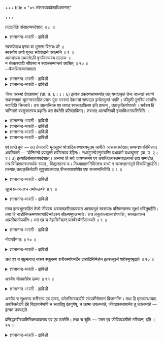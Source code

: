 +++
title = "०५ संसारव्यपदेशाधिकरणम्"

+++

तदाऽपीतेः संसारव्यपदेशात् ॥ ८ ॥  
<details><summary>ज्ञानानन्द-भारती - द्राविडी</summary>

तदाअबीदे: संसारव्यबदेसात् ॥ ८ ॥
</details>

स्वरूपेणाथ वृत्त्या वा भूतानां विलयः परे ॥  
स्वरूपेण लयो युक्तः स्वोपादाने परात्मनि ॥ ९ ॥  
आत्मज्ञस्य तथात्वेऽपि वृत्त्यैवान्यस्य तल्लयः ॥  
न चेत्कस्यापि जीवस्य न स्याज्जन्मान्तरं क्वचित् ॥ १० ॥  
--वैयासिकन्यायमाला

<details><summary>ज्ञानानन्द-भारती - द्राविडी</summary>

पूदङ्गळ् परमात्माविल् लयिप्पदु स्वरूबत्तुड ऩेया? अल्लदु विरुत्तियाला? परमात्मा तङ्गळुक्कु उबादाऩ कारणमायिरुप्पदाल्, स्वरूबत्तुडऩेये लयम् ताऩ् उसिदम्।
</details>

<details><summary>ज्ञानानन्द-भारती - द्राविडी</summary>

आत्म साक्षात्कारमडैन्दवऩुक्कु अप्पडियिरुन्द पोदिलुम्, मऱ्ऱवरुक्कु परमात्माविल् लयम् विरुत्तियाल् ताऩ्। अप्पडियिल्लैयाऩाल् ऎन्द जीवऩुक्कुमे ऎक्कालत् तिलुम् वेऱु जऩ्मा एऱ्पड मुडियादु।
</details>

‘तेजः परस्यां देवतायाम्’ (छा. उ. ६। ८। ६) इत्यत्र प्रकरणसामर्थ्यात् तत् यथाप्रकृतं तेजः साध्यक्षं सप्राणं सकरणग्रामं भूतान्तरसहितं प्रयतः पुंसः परस्यां देवतायां सम्पद्यत इत्येतदुक्तं भवति। कीदृशी पुनरियं सम्पत्तिः स्यादिति चिन्त्यते। तत्र आत्यन्तिक एव तावत् स्वरूपप्रविलय इति प्राप्तम् , तत्प्रकृतित्वोपपत्तेः। सर्वस्य हि जनिमतो वस्तुजातस्य प्रकृतिः परा देवतेति प्रतिष्ठापितम्। तस्मात् आत्यन्तिकी इयमविभागापत्तिरिति ।

<details><summary>ज्ञानानन्द-भारती - द्राविडी</summary>

(पूदङ्गळुक्कु परमात्माविल् स्वरूबत्तिऱ्के लयमा अल्लदु विरुत्तिक्का ऎऩ्ऱु संसयम्। पूदङ्गळुक्कु परमात्मा उबादाऩगारणमाऩदाल् स्वरूबत्तिऱ्के लयमॆऩ्ऱु पूर्वबक्षम्।
</details>

<details><summary>ज्ञानानन्द-भारती - द्राविडी</summary>

आत्मञाऩिक्कुत्ताऩ् पूदङ्गळिऩ् स्वरू पत्तिऱ्कु लयम्। मऱ्ऱ उबासगर्गळुक्कुम् कर्मिगळुक्कुम् मऱुबडियुम् सरीरमॆडुक्क वेण्डियिरुप्पदाल् विरुत्तिक्कु लयमे तविर स्वरूबत्तिऱ्कु लयमिल्लैयॆऩ्ऱु सित्तान्दम्)
</details>

<details><summary>ज्ञानानन्द-भारती - द्राविडी</summary>

"तेजस् मेलाऩ तेवदैयिल्" (सान्।VI-८-६) ऎऩ्ऱविडत्तिल् पिरगरणत्तिऩ् पलत्तिऩाल् पुऱप्पडुम् पुरुषऩुडैय पिरगिरुदमाऩ तेजस् अत्यक्षऩुडऩ्, पिराणऩुडऩ् इन्दिरियङ्गळिऩ् कूट्टत्तुडऩ्, वेऱु (सूक्ष्ममाऩ) पूदङ्गळुडऩ् सेर्न्दु मेलाऩ तेवदैयिल् ऒडुङ्गुगिऱदु ऎऩ्ऱ इदु सॊऩ्ऩदाग एऱ्पट्टदु। इन्द ऒडुङ्गुदल् ऎव्विदमायुळ्ळदॆऩ्ऱु आलोसिक्कप्पडुगिऱदु।
</details>

<details><summary>ज्ञानानन्द-भारती - द्राविडी</summary>

पूर्वबक्षम्: अङ्गु नऩ्गु मुडिवायुळ्ळदाऩ स्वरूबलयम् ताऩ् ऎऩ्बदु नियायम्, अदऱ्कु कारणमा यिरुक्कुम् तऩ्मै पॊरुन्दुवदाल्, उत्पत्तियागुम् ऎल्ला वस्तुक् कूट्टत्तिऱ्कुमे मूलगारणम् अन्द मेलाऩ तेवदै ऎऩ्ऱु तीर्माऩिक्कप्पट्टिरुक्किऱदु। आगैयाल् इदु मुडिवायुळ्ळ पिरिवऱ्ऱ निलैयै अडैवदु ऎऩ्ऱु।
</details>

एवं प्राप्ते ब्रूमः — तत् तेजआदि भूतसूक्ष्मं श्रोत्रादिकरणाश्रयभूतम् आपीतेः आसंसारमोक्षात् सम्यग्ज्ञाननिमित्तात् अवतिष्ठते — ‘योनिमन्ये प्रपद्यन्ते शरीरत्वाय देहिनः। स्थाणुमन्येऽनुसंयन्ति यथाकर्म यथाश्रुतम्’ (क. उ. २। २। ७) इत्यादिसंसारव्यपदेशात्। अन्यथा हि सर्वः प्रायणसमय एव उपाधिप्रत्यस्तमयादत्यन्तं ब्रह्म सम्पद्येत, तत्र विधिशास्त्रमनर्थकं स्यात् , विद्याशास्त्रं च। मिथ्याज्ञाननिमित्तश्च बन्धो न सम्यग्ज्ञानादृते विस्रंसितुमर्हति। तस्मात् तत्प्रकृतित्वेऽपि सुषुप्तप्रलयवत् बीजभावावशेषैव एषा सत्सम्पत्तिरिति ॥ ८ ॥

<details><summary>ज्ञानानन्द-भारती - द्राविडी</summary>

सित्तान्दम्: इप्पडि वरुम्बोदु सॊल्गिऱोम्। कादु मुदलाऩ इन्दिरियङ्गळुक्कु आसिरयमायुळ्ळ अन्द तेजस् मुदलिय पूद सूक्ष्मङ्गळ् मोक्षम् वरै नल्ल ञाऩत्तै निमित्तमायुळ्ळ संसारत्तिलिरुन्दु विडुदलैयडैयुंवरै इरुक्कुम्। "सिल तेहमुडैय वर्गळ् सरीरमडैवदऱ्काग योऩियै अडैगिऱार्गळ्” सिलर् अवरवर् कर्माविऱ्कु तक्कबडि, अऱिवुक्कुत्तक्कबडि स्तावर जऩ्मावैयुम् अडैगिऱार्गळ् (कडV-७) ऎऩ्बदु मुदलाऩदिऩाल् संसारम् कुऱिक्कप्पट्टिरुक्किऱबडियाल्। अप्पडियिल्लैयाऩाल्, ऎल्लारुमे, मरण समयत्ति लेये उबादिगळ् पूरावुम् नसित्तुविडुगिऱबडियाल्, पिरह् मत्तैये अडैन्दवर्गळाग वेण्डुम्। अप्पडियाऩाल् विदिगळै विदिक्कुम् सास्तिरमुम्, अऱिवै विदिक्कुम् सास्तिरमुम् पिरयोजऩमऱ्ऱदाग आगिविडुम्। मित्यै याऩ अक्ञाऩत्तै कारणमायुडैय पन्दम् नल्ल ञाऩ मऩ्ऩियिल् पोय्विड मुडियादु। आगैयाल् इदु मूलगारणमायिरुन्दबोदिलुम् कूड नल्ल तूक्कत्तिलुम्बिरळय कालत्तिलुम् उळ्ळदुबोल विदैयायिरुक्कुम् तऩ्मैयै मिच्चम् वैत्तुक् कॊण्डु ताऩ् इन्द सत्वस्तुविल् ऒडुङ्गुवदु ऎऩ्ऱु।
</details>

सूक्ष्मं प्रमाणतश्च तथोपलब्धेः ॥ ९ ॥  
<details><summary>ज्ञानानन्द-भारती - द्राविडी</summary>

सुक्ष्मम् प्रमाणदच्च तदोबलप्ते: ॥ ९ ॥
</details>

तच्च इतरभूतसहितं तेजो जीवस्य अस्माच्छरीरात्प्रवसत आश्रयभूतं स्वरूपतः परिमाणतश्च सूक्ष्मं भवितुमर्हति। तथा हि नाडीनिष्क्रमणश्रवणादिभ्योऽस्य सौक्ष्म्यमुपलभ्यते। तत्र तनुत्वात्सञ्चारोपपत्तिः; स्वच्छत्वाच्च अप्रतीघातोपपत्तिः। अत एव च देहान्निर्गच्छन् पार्श्वस्थैर्नोपलभ्यते ॥ ९ ॥

<details><summary>ज्ञानानन्द-भारती - द्राविडी</summary>

इन्द सरीरत्तिलिरुन्दु पुऱप्पडुगिऱ जीवऩुक्कु आसिरयमायिरुक्किऱ अन्द मऱ्ऱ पूदङ्गळुडऩ् सेर्न्द तेजस्साऩदु स्वरूबत्तिऩालुम् अळविऩालुम् सूक्ष्ममाग इरुप्पदु नियायम्, अप्पडियेदाऩ् नाडिवऴियाग वॆळिक्किळम्बुवदु सॊल्लप्पडुवदु मुदलाऩदुगळिलिरुन्दु इदऩुडैय सूक्ष्मत्तऩ्मै तॆरिगिऱदु। सिऱियदायिरुप्पदाल् अङ्गे सञ्जारम् पॊरुन्दुगिऱदु। मिग स्वच्चमायिरुप्पदाल् (वेऱु ऎदिऩालुम्) अडिबडामलिरुप्पदुम् पॊरुन्दुगिऱदु। इदिऩाल्दाऩ् तेहत्तै विट्टु वॆळियिल् पोवदु पक्कत्तिलुळ्ळवर्गळाल् पार्क्कप्पडुगिऱदिल्लै।
</details>

नोपमर्देनातः ॥ १० ॥  
<details><summary>ज्ञानानन्द-भारती - द्राविडी</summary>

नोबमर्देनाद: ॥ १० ॥
</details>

अत एव च सूक्ष्मत्वात् नास्य स्थूलस्य शरीरस्योपमर्देन दाहादिनिमित्तेन इतरत्सूक्ष्मं शरीरमुपमृद्यते ॥ १० ॥

<details><summary>ज्ञानानन्द-भारती - द्राविडी</summary>

इदिऩाल्दाऩ्, सूक्ष्ममायिरुप्पदिऩाल्, इन्द स्तूलमाऩ सरीरत्तिऱ्कु ऎरिप्पदु मुदलाऩ कारणङ्गळि ऩाल् नासम् एऱ्पडुवदिऩाल्, मऱ्ऱॊरु सूक्ष्ममायुळ्ळ सरीरम् नसिक्कप्पडुवदिल्लै।
</details>

अस्यैव चोपपत्तेरेष ऊष्मा ॥ ११ ॥  
<details><summary>ज्ञानानन्द-भारती - द्राविडी</summary>

अस्यैव सोबबत्तेरे ष ऊष्मा ॥ ११ ॥
</details>

अस्यैव च सूक्ष्मस्य शरीरस्य एष ऊष्मा, यमेतस्मिञ्च्छरीरे संस्पर्शेनोष्माणं विजानन्ति। तथा हि मृतावस्थायाम् अवस्थितेऽपि देहे विद्यमानेष्वपि च रूपादिषु देहगुणेषु, न ऊष्मा उपलभ्यते, जीवदवस्थायामेव तु उपलभ्यते — इत्यत उपपद्यते

प्रसिद्धशरीरव्यतिरिक्तव्यपाश्रय एव एष ऊष्मेति। तथा च श्रुतिः — ‘उष्ण एव जीविष्यञ्शीतो मरिष्यन्’ इति ॥ ११ ॥

<details><summary>ज्ञानानन्द-भारती - द्राविडी</summary>

इदऩुडैयदे, सूक्ष्ममायुळ्ळ सरीरत्तिऩुडै यदे, इन्द उष्णम्, ऎन्द उष्णत्तै इन्द सरीरत्तिल् तॊट्टुप्पार्त्ताल् अऱिगिऱार्गळो, अप्पडिये इऱन्दु पोऩ निलैयिल्, सरीरम् इरुन्द पोदिलुम् तेहत्तिऩ् कुणङ्गळागिय रूबम् मुदलियवै इरुन्दुम्गूड, सूडु तॆरिवदिल्लै। उयिरुडऩिरुक्कुम् निलैयिलेदाऩ् तॆरिगिऱदु ऎऩ्ऱ इदऩाल् पिरसित्तमाऩ (स्तूल) सरीरत्तिऱ्कु वेऱायुळ्ळदैच् चेर्न्ददुदाऩ् इन्द उष्णम् ऎऩ्बदु पॊरुत्तमागुम्। अप्पडिये सुरुदियुम् "पिऴैत्तिरुप्पवऩ् उष्णमागत्ताऩ्। सागिऱवऩ् कुळिर्न्दवऩाग” ऎऩ्ऱु (सॊल्गिऱदु)।
</details>

